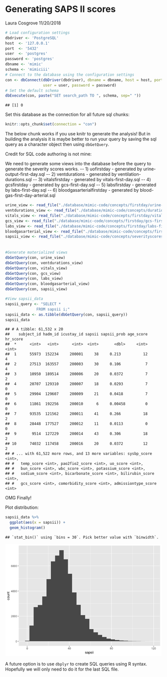 Generating SAPS II scores
================
Laura Cosgrove
11/20/2018

``` r
# Load configuration settings
dbdriver <- 'PostgreSQL'
host  <- '127.0.0.1'
port  <- '5432'
user  <- 'postgres'
password <- 'postgres'
dbname <- 'mimic'
schema <- 'mimiciii'
# Connect to the database using the configuration settings
con <- dbConnect(dbDriver(dbdriver), dbname = dbname, host = host, port = port, 
                 user = user, password = password)
# Set the default schema
dbExecute(con, paste("SET search_path TO ", schema, sep=" "))
```

    ## [1] 0

Set this database as the connection for all future sql chunks:

``` r
knitr::opts_chunk$set(connection = "con")
```

The below chunk works if you use knitr to generate the analysis! But in building the analysis it is maybe better to run your query by saving the sql query as a character object then using `dbGetQuery`.

Credit for SQL code authoring is not mine:

We need to generate some views into the database before the query to generate the severity scores works. -- 1) uofirstday - generated by urine-output-first-day.sql -- 2) ventdurations - generated by ventilation-durations.sql -- 3) vitalsfirstday - generated by vitals-first-day.sql -- 4) gcsfirstday - generated by gcs-first-day.sql -- 5) labsfirstday - generated by labs-first-day.sql -- 6) bloodgasarterialfirstday - generated by blood-gas-first-day-arterial.sql

``` r
urine_view <- read_file("./database/mimic-code/concepts/firstday/urine-output-first-day.sql")
ventdurations_view <- read_file("./database/mimic-code/concepts/durations/ventilation-durations.sql")
vitals_view <- read_file("./database/mimic-code/concepts/firstday/vitals-first-day.sql")
gcs_view <- read_file("./database/mimic-code/concepts/firstday/gcs-first-day.sql")
labs_view <- read_file("./database/mimic-code/concepts/firstday/labs-first-day.sql")
bloodgasarterial_view <- read_file("./database/mimic-code/concepts/firstday/blood-gas-first-day-arterial.sql")
sapsii_view <- read_file("./database/mimic-code/concepts/severityscores/sapsii.sql")


#Generate materialized views
dbGetQuery(con, urine_view)
dbGetQuery(con, ventdurations_view)
dbGetQuery(con, vitals_view)
dbGetQuery(con, gcs_view)
dbGetQuery(con, labs_view)
dbGetQuery(con, bloodgasarterial_view)
dbGetQuery(con, sapsii_view)
```

``` r
#View sapsii_data
sapsii_query <- "SELECT *
              FROM sapsii i;"
sapsii_data <- as.tibble(dbGetQuery(con, sapsii_query))
sapsii_data
```

    ## # A tibble: 61,532 x 20
    ##    subject_id hadm_id icustay_id sapsii sapsii_prob age_score hr_score
    ##  *      <int>   <int>      <int>  <int>       <dbl>     <int>    <int>
    ##  1      55973  152234     200001     38     0.213          12        4
    ##  2      27513  163557     200003     30     0.106           7        4
    ##  3      10950  189514     200006     20     0.0372          7        2
    ##  4      20707  129310     200007     18     0.0293          7        0
    ##  5      29904  129607     200009     21     0.0418          7        0
    ##  6      11861  192256     200010      6     0.00458         0        0
    ##  7      93535  121562     200011     41     0.266          18        2
    ##  8      28448  177527     200012     11     0.0113          0        0
    ##  9       9514  127229     200014     43     0.306          18        2
    ## 10      74032  117458     200016     20     0.0372         12        2
    ## # ... with 61,522 more rows, and 13 more variables: sysbp_score <int>,
    ## #   temp_score <int>, pao2fio2_score <int>, uo_score <int>,
    ## #   bun_score <int>, wbc_score <int>, potassium_score <int>,
    ## #   sodium_score <int>, bicarbonate_score <int>, bilirubin_score <int>,
    ## #   gcs_score <int>, comorbidity_score <int>, admissiontype_score <int>

OMG Finally!

Plot distribution:

``` r
sapsii_data %>% 
  ggplot(aes(x = sapsii)) + 
  geom_histogram()
```

    ## `stat_bin()` using `bins = 30`. Pick better value with `binwidth`.

![](sapsii_files/figure-markdown_github/unnamed-chunk-3-1.png)

A future option is to use `dbplyr` to create SQL queries using R syntax. Hopefully we will only need to do it for the last SQL file.
